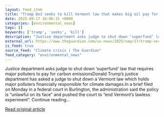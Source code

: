 ```yaml
---
layout: feed_item
title: "Trump DoJ seeks to kill Vermont law that makes big oil pay for climate harm"
date: 2025-09-17 16:06:31 +0000
categories: [environmental_news]
tags: []
keywords: ['trump', 'seeks', 'kill']
description: "Justice department asks judge to shut down ‘superfund’ law that requires major polluters to pay for carbon emissionsDonald Trump’s justice department has ask..."
external_url: https://www.theguardian.com/us-news/2025/sep/17/trump-vermont-oil-climate-superfund-act
is_feed: true
source_feed: "Climate crisis | The Guardian"
feed_category: "environmental_news"
---
```


Justice department asks judge to shut down ‘superfund’ law that requires major polluters to pay for carbon emissionsDonald Trump’s justice department has asked a judge to shut down a Vermont law which holds major polluters financially responsible for climate damages.In a brief filed on Monday in a federal court in Burlington, the administration said the policy is “unlawful on its face” and pushed the court to “end Vermont’s lawless experiment”. Continue reading...

[Read original article](https://www.theguardian.com/us-news/2025/sep/17/trump-vermont-oil-climate-superfund-act)
